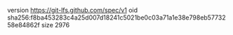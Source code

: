 version https://git-lfs.github.com/spec/v1
oid sha256:f8ba453283c4a25d007d18241c5021be0c03a71a1e38e798eb5773258e84862f
size 2976
